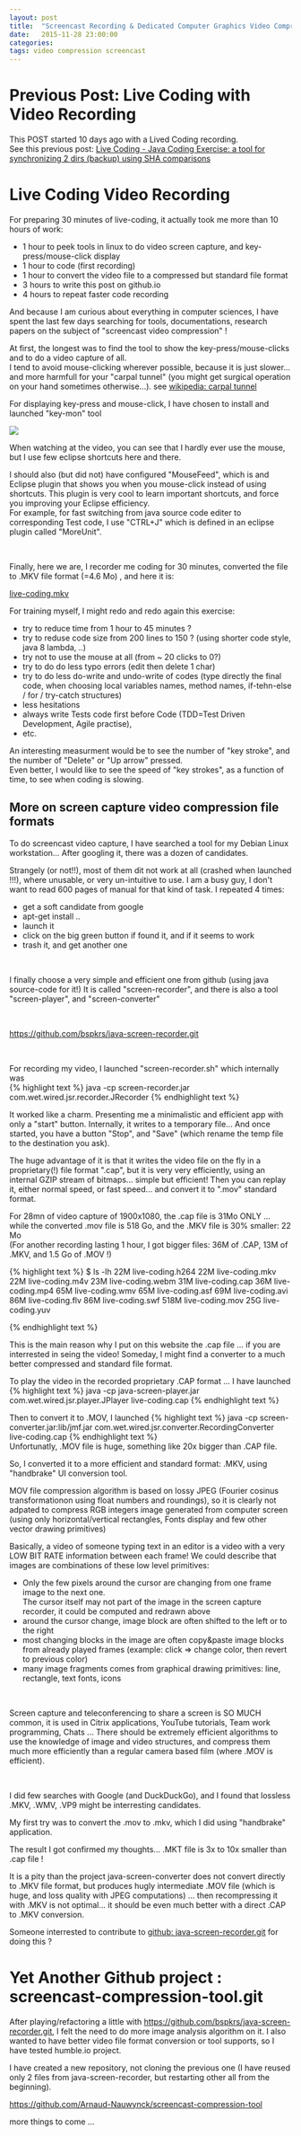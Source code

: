 ```yaml
---
layout: post
title:  "Screencast Recording & Dedicated Computer Graphics Video Compression"
date:   2015-11-28 23:00:00
categories: 
tags: video compression screencast
---
```


<h1> Previous Post: Live Coding with Video Recording </h1>
 
This POST started 10 days ago with a Lived Coding recording.<BR/>
See this previous post: <A href="{{site.url}}/2015/11/21/coding-exercise.html">Live Coding - Java Coding Exercise: a tool for synchronizing 2 dirs (backup) using SHA comparisons</A>



<h1>Live Coding Video Recording</h1>

For preparing 30 minutes of live-coding, it actually took me more than 10 hours of work: 
<ul>
<li> 1 hour to peek tools in linux to do video screen capture, and key-press/mouse-click display</li>
<li> 1 hour to code (first recording)</li>
<li> 1  hour to convert the video file to a compressed but standard file format</li>
<li> 3  hours to write this post on github.io</li>
<li> 4 hours to repeat faster code recording</li>
</ul>

And because I am curious about everything in computer sciences, I have spent the last few days searching for tools, documentations, research papers on the subject of "screencast video compression" !
  

At first, the longest was to find the tool to show the key-press/mouse-clicks and to do a video capture of all.
<BR/>
I tend to avoid mouse-clicking wherever possible, because it is just slower... and more harmfull for your "carpal tunnel" (you might get surgical operation on your hand sometimes otherwise...). see <a href="https://en.wikipedia.org/wiki/Carpal_tunnel">wikipedia: carpal tunnel</a>

For displaying key-press and mouse-click, I have chosen to install and launched  "key-mon" tool

<img src="{{site.url}}/assets/posts/2015-11-21-coding-exercise/key-mon-screenshot.png" />

When watching at the video, you can see that I hardly ever use the mouse, but I use few eclipse shortcuts here and there.

I should also (but did not) have configured "MouseFeed", which is and Eclipse plugin that shows you when you mouse-click instead of using shortcuts. This plugin is very cool to learn important shortcuts, and force you improving your Eclipse efficiency.
<BR/>
For example, for fast switching from java source code editer to corresponding Test code, I use "CTRL+J" which is defined in an eclipse plugin called "MoreUnit".


<BR/>

Finally, here we are, I recorder me coding for 30 minutes, converted the file to .MKV file format (=4.6 Mo) , and here it is:

   <A href="{{site.url}}/assets/posts/2015-11-21-coding-exercise/live-coding.mkv">live-coding.mkv</A>  


For training myself, I might redo and redo again this exercise:
<ul>
<li> try to reduce time from 1 hour to 45 minutes ?</li>
<li> try to reduse code size from 200 lines to 150 ? (using shorter code style, java 8 lambda, ..)</li>
<li> try not to use the mouse at all (from ~ 20 clicks to 0?)</li>
<li> try to do do less typo errors (edit then delete 1 char)</li>
<li> try to do less do-write and undo-write of codes (type directly the final code, when choosing local variables names, method names, if-tehn-else / for / try-catch structures) </li>
<li> less hesitations </li>
<li> always write Tests code first before Code (TDD=Test Driven Development, Agile practise), </li>
<li> etc. </li>
</ul>

An interesting measurment would be to see the number of "key stroke", and the number of "Delete" or "Up arrow" pressed.<BR/>
Even better, I would like to see the speed of "key strokes", as a function of time, to see when coding is slowing.   



<h2>More on screen capture video compression file formats</h2>  


To do screencast video capture, I have searched a tool for my Debian Linux workstation...
After googling it, there was a dozen of candidates. <BR/>

Strangely (or not!!), most of them dit not work at all (crashed when launched !!!), where unusable, or very un-intuitive to use.
I am a busy guy, I don't want to read 600 pages of manual for that kind of task.
I repeated 4 times:
<ul>
<li> get a soft candidate from google</li>
<li> apt-get install ..</li>
<li> launch it </li>
<li> click on the big green button if found it, and if it seems to work</li>
<li> trash it, and get another one</li>
</li>
</ul>
<BR/>
  
I finally choose a very simple and efficient one from github (using java source-code for it!)
It is called "screen-recorder", and there is also a tool "screen-player", and "screen-converter"

<BR/>

<a href="https://github.com/bspkrs/java-screen-recorder.git">https://github.com/bspkrs/java-screen-recorder.git</a>

<BR/>

For recording my video, I launched "screen-recorder.sh"  which internally was  
{% highlight text %}
java -cp screen-recorder.jar com.wet.wired.jsr.recorder.JRecorder
{% endhighlight text %}
<BR/>

It worked like a charm. Presenting me a minimalistic and efficient app with only a "start" button.
Internally, it writes to a temporary file... And once started, you have a button "Stop", and "Save" (which rename the temp file to the destination you ask).
<BR/>

The huge advantage of it is that it writes the video file on the fly in a proprietary(!) file format ".cap", but it is very very efficiently, using an internal GZIP stream of bitmaps... simple but efficient!
Then you can replay it,  either normal speed, or fast speed... and convert it to ".mov" standard format.
<BR/>

For 28mn of video capture of 1900x1080,  the .cap file is 31Mo ONLY  ... while the converted .mov file is 518 Go, and the .MKV file is 30% smaller: 22 Mo
<BR/>
(For another recording lasting 1 hour, I got bigger files: 36M of .CAP, 13M of .MKV, and 1.5 Go of .MOV !) 
<BR/>

{% highlight text %}
$ ls -lh
  22M  live-coding.h264
  22M  live-coding.mkv
  22M  live-coding.m4v
  23M  live-coding.webm
  31M  live-coding.cap
  36M  live-coding.mp4
  65M  live-coding.wmv
  65M  live-coding.asf
  69M  live-coding.avi
  86M  live-coding.flv
  86M  live-coding.swf
 518M  live-coding.mov
  25G  live-coding.yuv


{% endhighlight text %}

This is the main reason why I put on this website the .cap file ... if you are interrested in seing the video!
Someday, I might find a converter to a much better compressed and standard file format. 



To play the video in the recorded proprietary .CAP format ... I have launched
{% highlight text %}
java -cp java-screen-player.jar com.wet.wired.jsr.player.JPlayer live-coding.cap
{% endhighlight text %}
<BR/>

Then to convert it to .MOV, I launched
{% highlight text %}
java -cp screen-converter.jar:lib/jmf.jar  com.wet.wired.jsr.converter.RecordingConverter live-coding.cap
{% endhighlight text %}
<BR/>
Unfortunatly, .MOV file is huge, something like 20x bigger than .CAP file.

So, I converted it to a more efficient and standard format: .MKV, using "handbrake" UI conversion tool.



MOV file compression algorithm is based on lossy JPEG (Fourier cosinus transformationon using float numbers and roundings), so it is clearly not adpated to compress RGB integers image generated from computer screen (using only horizontal/vertical rectangles, Fonts display and few other vector drawing primitives)
<BR/>
   
Basically, a video of someone typing text in an editor is a video with a very LOW BIT RATE information between each frame!
We could describe that images are combinations of these low level primitives:
<ul>
<li> Only the few pixels around the cursor are changing from one frame image to the next one.</li>
 The cursor itself may not part of the image in the screen capture recorder, it could be computed and redrawn above</li> 
<li> around the cursor change, image block are often shifted to the left or to the right</li>
<li> most changing blocks in the image are often copy&paste image blocks from already played frames (example: click => change color, then revert to previous color)</li>
<li> many image fragments comes from graphical drawing primitives: line, rectangle, text fonts, icons</li> 
</ul>
<BR/>

Screen capture and teleconferencing to share a screen is SO MUCH common, it is used in Citrix applications, YouTube tutorials, Team work programming, Chats ...
There should be extremely efficient algorithms to use the knowledge of image and video structures, and compress them much more efficiently than a regular camera based film (where .MOV is efficient).
    
<BR/>

I did few searches with Google (and DuckDuckGo), and I found that lossless .MKV, .WMV, .VP9 might be interresting candidates.

My first try was to convert the .mov to .mkv, which I did using "handbrake" application.<BR/>

The result I got confirmed my thoughts... .MKT file is 3x to 10x smaller than .cap file !

It is a pity than the project java-screen-converter does not convert directly to .MKV file format, but produces hugly intermediate .MOV  file (which is huge, and loss quality with JPEG computations) ... then recompressing it with .MKV is not optimal... it should be even much better with a direct .CAP to .MKV conversion.   
 
Someone interrested to contribute to <a href="https://github.com/bspkrs/java-screen-recorder.git">github: java-screen-recorder.git</a> for doing this ?



<H1> Yet Another Github project : screencast-compression-tool.git</H1>

After playing/refactoring a little with https://github.com/bspkrs/java-screen-recorder.git,
I felt the need to do more image analysis algorithm on it.
I also wanted to have better video file format conversion or tool supports, so I have tested humble.io project. 
<BR/>

I have created a new repository, not cloning the previous one (I have reused only 2 files from java-screen-recorder, but restarting other all from the beginning).
<BR/>

<A href="https://github.com/Arnaud-Nauwynck/screencast-compression-tool">https://github.com/Arnaud-Nauwynck/screencast-compression-tool</A>


more things to come ...

